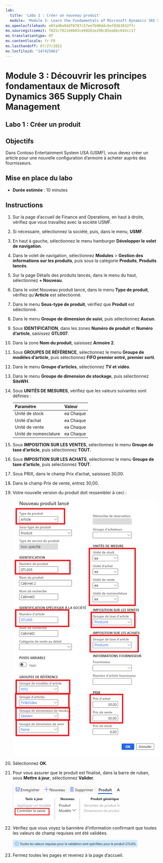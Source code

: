 ```yaml
---
lab:
  title: 'Labo 1 : Créer un nouveau produit'
  module: 'Module 3: Learn the Fundamentals of Microsoft Dynamics 365 Supply Chain Management'
ms.openlocfilehash: e8fad0a9ddf0787c57ee7b98ddc6ef8363832ffc
ms.sourcegitcommit: f825cf821d4b03ce60261e296c85eabbc643cc17
ms.translationtype: HT
ms.contentlocale: fr-FR
ms.lasthandoff: 07/27/2022
ms.locfileid: "147425861"
---
```

# <a name="module-3-learn-the-fundamentals-of-microsoft-dynamics-365-supply-chain-management"></a>Module 3 : Découvrir les principes fondamentaux de Microsoft Dynamics 365 Supply Chain Management

## <a name="lab-1---create-a-new-product"></a>Labo 1 : Créer un produit

## <a name="objectives"></a>Objectifs

Dans Contoso Entertainment System USA (USMF), vous devez créer un article pour une nouvelle configuration d’armoire à acheter auprès des fournisseurs.

## <a name="lab-setup"></a>Mise en place du labo

   - **Durée estimée** : 10 minutes

## <a name="instructions"></a>Instructions

1. Sur la page d’accueil de Finance and Operations, en haut à droite, vérifiez que vous travaillez avec la société USMF.

1. Si nécessaire, sélectionnez la société, puis, dans le menu, **USMF**.

1. En haut à gauche, sélectionnez le menu hamburger **Développer le volet de navigation**.

1. Dans le volet de navigation, sélectionnez **Modules** > **Gestion des informations sur les produits**, puis sous la catégorie **Produits**, **Produits lancés**.

1. Sur la page Détails des produits lancés, dans le menu du haut, sélectionnez **+ Nouveau**.

1. Dans le volet Nouveau produit lancé, dans le menu **Type de produit**, vérifiez qu’**Article** est sélectionné.

1. Dans le menu **Sous-type de produit**, vérifiez que **Produit** est sélectionné.

1. Dans le menu **Groupe de dimension de suivi**, puis sélectionnez **Aucun**.

1. Sous **IDENTIFICATION**, dans les zones **Numéro de produit** et **Numéro d’article**, saisissez **GTL007**.

1. Dans la zone **Nom du produit**, saisissez **Armoire 2**.

1. Sous **GROUPES DE RÉFÉRENCE**, sélectionnez le menu **Groupe de modèles d’article**, puis sélectionnez **FIFO premier entré, premier sorti**.

1. Dans le menu **Groupe d’articles**, sélectionnez **TV et vidéo**.

1. Dans le menu **Groupe de dimension de stockage**, puis sélectionnez **SiteWH**.

1. Sous **UNITÉS DE MESURES**, vérifiez que les valeurs suivantes sont définies :

    | **Paramètre**| **Valeur**|
    | :--- | :--- |
    | Unité de stock| ea Chaque|
    | Unité d’achat| ea Chaque|
    | Unité de vente| ea Chaque|
    | Unité de nomenclature| ea Chaque|

1. Sous **IMPOSITION SUR LES VENTES**, sélectionnez le menu **Groupe de taxe d’article**, puis sélectionnez **TOUT**.

1. Sous **IMPOSITION SUR LES ACHATS**, sélectionnez le menu **Groupe de taxe d’article**, puis sélectionnez **TOUT**.

1. Sous PRIX, dans le champ Prix d’achat, saisissez 30,00.

1. Dans le champ Prix de vente, entrez 30,00.

1. Votre nouvelle version du produit doit ressembler à ceci :

    ![Image d’écran affichant le formulaire de nouvelle version du produit complété](./media/lp1-m2-new-release-product.png)

1. Sélectionnez **OK**.

1. Pour vous assurer que le produit est finalisé, dans la barre de ruban, sous **Mettre à jour**, sélectionnez **Valider**.

    ![Image d’écran présentant la barre de ruban avec Valider en surbrillance](./media/lp1-m2-validate-ribbon-bar.png)

1. Vérifiez que vous voyez la bannière d’information confirmant que toutes les valeurs de champ requises ont été validées.

    ![Image d’écran de notification d’informations indiquant que tous les champs obligatoires ont été validés](./media/lp1-m2-confirmation-of-validation.png)

1. Fermez toutes les pages et revenez à la page d’accueil.
